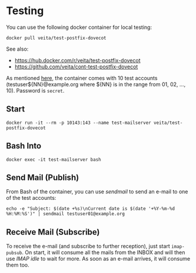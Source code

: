 # Testing

You can use the following docker container for local testing:

```
docker pull veita/test-postfix-dovecot
```

See also:
- https://hub.docker.com/r/veita/test-postfix-dovecot
- https://github.com/veita/cont-test-postfix-dovecot


As mentioned [here](https://github.com/veita/cont-test-postfix-dovecot/blob/master/README.md), 
the container comes with 10 test accounts (testuser${NN}@example.org where ${NN} is in the range from 01, 02, ..., 10).
Password is `secret`.

## Start

```
docker run -it --rm -p 10143:143 --name test-mailserver veita/test-postfix-dovecot
```

## Bash Into

```
docker exec -it test-mailserver bash
```

## Send Mail (Publish)

From Bash of the container, you can use  *sendmail* to send an e-mail to one of the test accounts:

```
echo -e "Subject: $(date +%s)\nCurrent date is $(date '+%Y-%m-%d %H:%M:%S')" | sendmail testuser01@example.org
```

## Receive Mail (Subscribe)

To receive the e-mail (and subscribe to further reception), just start `imap-pubsub`.
On start, it will consume all the mails from the INBOX and will then use *IMAP idle* to 
wait for more. As soon as an e-mail arrives, it will consume them too.
